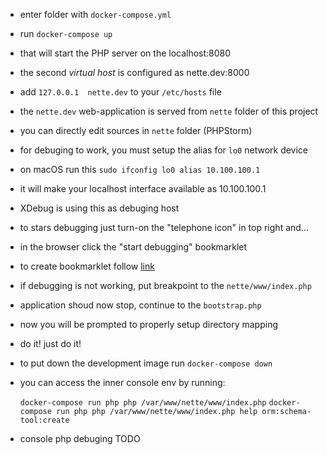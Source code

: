 - enter folder with `docker-compose.yml`
- run `docker-compose up`
- that will start the PHP server on the localhost:8080
- the second *virtual host* is configured as nette.dev:8000
- add `127.0.0.1  nette.dev` to your `/etc/hosts` file
- the `nette.dev` web-application is served from `nette` folder of this project
- you can directly edit sources in `nette` folder (PHPStorm)
- for debuging to work, you must setup the alias for `lo0` network device
- on macOS run this `sudo ifconfig lo0 alias 10.100.100.1`
- it will make your localhost interface available as 10.100.100.1
- XDebug is using this as debuging host
- to stars debugging just turn-on the "telephone icon" in top right and...
- in the browser click the "start debugging" bookmarklet
- to create bookmarklet follow [link](https://confluence.jetbrains.com/display/PhpStorm/Zero-configuration+Web+Application+Debugging+with+Xdebug+and+PhpStorm)
- if debugging is not working, put breakpoint to the `nette/www/index.php`
- application shoud now stop, continue to the `bootstrap.php`
- now you will be prompted to properly setup directory mapping
- do it! just do it!
- to put down the development image run `docker-compose down`
- you can access the inner console env by running:

	`docker-compose run php php /var/www/nette/www/index.php`
	`docker-compose run php php /var/www/nette/www/index.php help orm:schema-tool:create`

- console php debuging TODO
